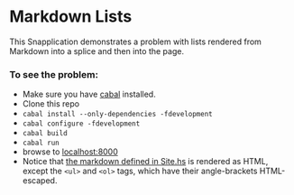 # Markdown Lists

This Snapplication demonstrates a problem with lists rendered from Markdown into a splice and then into the page.

### To see the problem:

* Make sure you have [cabal](https://www.haskell.org/cabal/download.html) installed.
* Clone this repo
* `cabal install --only-dependencies -fdevelopment`
* `cabal configure -fdevelopment`
* `cabal build`
* `cabal run`
* browse to [localhost:8000](http://localhost:8000)
* Notice that [the markdown defined in Site.hs](../blob/master/src/Site.hs#L29-46) is rendered as HTML, except the `<ul>` and `<ol>` tags, which have their angle-brackets HTML-escaped.

